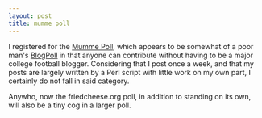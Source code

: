 ```yaml
---
layout: post
title: mumme poll
---
```


I registered for the <a href="http://mummepoll.3sib.com/index.php">Mumme Poll</a>, which appears to be somewhat of a poor man's <a href="http://www.cbssports.com/collegefootball/polls/cbsblog">BlogPoll</a> in that anyone can contribute without having to be a major college football blogger. Considering that I post once a week, and that my posts are largely written by a Perl script with little work on my own part, I certainly do not fall in said category.

<p/>
Anywho, now the friedcheese.org poll, in addition to standing on its own, will also be a tiny cog in a larger poll.
